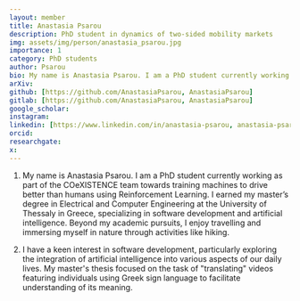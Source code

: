 ```yaml
---
layout: member
title: Anastasia Psarou
description: PhD student in dynamics of two-sided mobility markets
img: assets/img/person/anastasia_psarou.jpg
importance: 1
category: PhD students
author: Psarou
bio: My name is Anastasia Psarou. I am a PhD student currently working as part of the COeXISTENCE team towards training machines to drive better than humans using Reinforcement Learning. I earned my master’s degree in Electrical and Computer Engineering at the University of Thessaly in Greece, specializing in software development and artificial intelligence.
arXiv:
github: [https://github.com/AnastasiaPsarou, AnastasiaPsarou]
gitlab: [https://github.com/AnastasiaPsarou, AnastasiaPsarou]
google_scholar:
instagram:
linkedin: [https://www.linkedin.com/in/anastasia-psarou, anastasia-psarou]
orcid:
researchgate:
x: 
---
```


1. My name is Anastasia Psarou. I am a PhD student currently working as part of the COeXISTENCE team towards training machines to drive better than humans using Reinforcement Learning. I earned my master’s degree in Electrical and Computer Engineering at the University of Thessaly in Greece, specializing in software development and artificial intelligence. Beyond my academic pursuits, I enjoy travelling and immersing myself in nature through activities like hiking. 

2. I have a keen interest in software development, particularly exploring the integration of artificial intelligence into various aspects of our daily lives. My master's thesis focused on the task of "translating" videos featuring individuals using Greek sign language to facilitate understanding of its meaning. 
